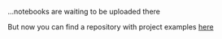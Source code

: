 
...notebooks are waiting to be uploaded there

But now you can find a repository with project examples [here](https://disk.yandex.ru/d/ZCccxHdK_Pr9LA?w=1)
